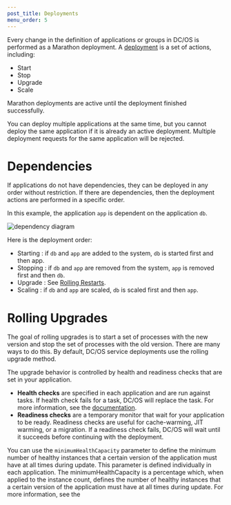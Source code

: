 ```yaml
---
post_title: Deployments
menu_order: 5
---
```


Every change in the definition of applications or groups in DC/OS is performed as a Marathon deployment. A [deployment](/docs/1.9/deploying-services/marathon-api/#!/deployments/V2Deployments) is a set of actions, including:

- Start
- Stop
- Upgrade
- Scale

Marathon deployments are active until the deployment finished successfully.

You can deploy multiple applications at the same time, but you cannot deploy the same application if it is already an active deployment. Multiple deployment requests for the same application will be rejected.

# Dependencies 

If applications do not have dependencies, they can be deployed in any order without restriction. If there are dependencies, then the deployment actions are performed in a specific order.

In this example, the application `app` is dependent on the application `db`. 

![dependency diagram](/docs/1.9/img/dependency.png)

Here is the deployment order:

- Starting : if `db` and `app` are added to the system, `db` is started first and then app.
- Stopping : if `db` and `app` are removed from the system, `app` is removed first and then `db`.
- Upgrade : See [Rolling Restarts](#rolling).
- Scaling : if `db` and `app` are scaled, `db` is scaled first and then `app`.

# <a name="rolling"></a>Rolling Upgrades
 
The goal of rolling upgrades is to start a set of processes with the new version and stop the set of processes with the old version. There are many ways to do this. By default, DC/OS service deployments use the rolling upgrade method. 

The upgrade behavior is controlled by health and readiness checks that are set in your application. 

- **Health checks** are specified in each application and are run against tasks. If health check fails for a task, DC/OS will replace the task. For more information, see the [documentation](/docs/1.9/deploying-services/creating-services/health-checks/).
- **Readiness checks** are a temporary monitor that wait for your application to be ready. Readiness checks are useful for cache-warming, JIT warming, or a migration. If a readiness check fails, DC/OS will wait until it succeeds before continuing with the deployment.

You can use the `minimumHealthCapacity` parameter to define the minimum number of healthy instances that a certain version of the application must have at all times during update. This parameter is defined individually in each application. The minimumHealthCapacity is a percentage which, when applied to the instance count, defines the number of healthy instances that a certain version of the application must have at all times during update. For more information, see the 


